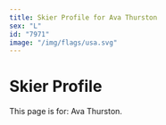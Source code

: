 ```yaml
---
title: Skier Profile for Ava Thurston
sex: "L"
id: "7971"
image: "/img/flags/usa.svg" 
---
```


# Skier Profile

This page is for: Ava Thurston.
    